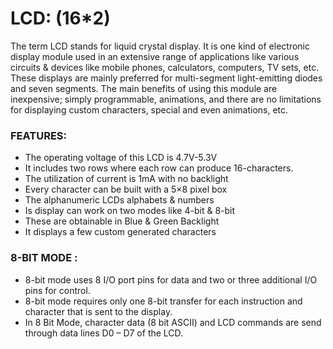 

# LCD: (16*2)

The term LCD stands for liquid crystal display. It is one kind of electronic display module used in an extensive range of applications like various circuits & devices like mobile phones, calculators, computers, TV sets, etc. These displays are mainly preferred for multi-segment light-emitting diodes and seven segments. The main benefits of using this module are inexpensive; simply programmable, animations, and there are no limitations for displaying custom characters, special and even animations, etc.

### FEATURES:

- The operating voltage of this LCD is 4.7V-5.3V
- It includes two rows where each row can produce 16-characters.
- The utilization of current is 1mA with no backlight
- Every character can be built with a 5×8 pixel box
- The alphanumeric LCDs alphabets & numbers
- Is display can work on two modes like 4-bit & 8-bit
- These are obtainable in Blue & Green Backlight
- It displays a few custom generated characters

### 8-BIT MODE :
- 8-bit mode uses 8 I/O port pins for data and two or three additional I/O pins for control.
- 8-bit mode requires only one 8-bit transfer for each instruction and character that is sent to the display.
- In 8 Bit Mode, character data (8 bit ASCII) and LCD commands are send through data lines D0 – D7 of the LCD.

